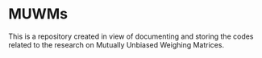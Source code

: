 # MUWMs
This is a repository created in view of documenting and storing the codes related to the research on Mutually Unbiased Weighing Matrices.
